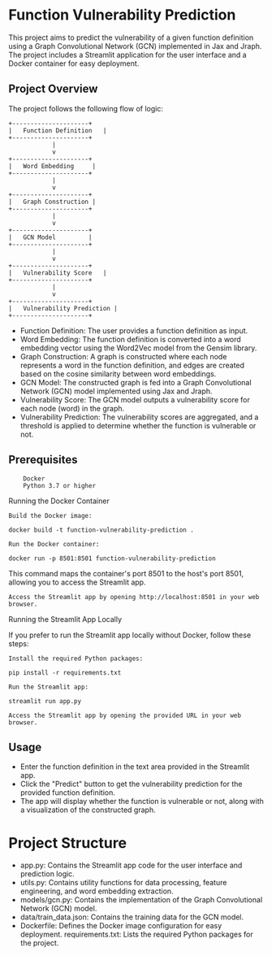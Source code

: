 # Function Vulnerability Prediction

This project aims to predict the vulnerability of a given function definition using a Graph Convolutional Network (GCN) implemented in Jax and Jraph. The project includes a Streamlit application for the user interface and a Docker container for easy deployment.

## Project Overview

The project follows the following flow of logic:
```
+---------------------+
|   Function Definition   |
+---------------------+
            |
            v
+---------------------+
|   Word Embedding     |
+---------------------+
            |
            v
+---------------------+
|   Graph Construction |
+---------------------+
            |
            v
+---------------------+
|   GCN Model         |
+---------------------+
            |
            v
+---------------------+
|   Vulnerability Score   |
+---------------------+
            |
            v
+---------------------+
|   Vulnerability Prediction |
+---------------------+
```
-    Function Definition: The user provides a function definition as input.
-    Word Embedding: The function definition is converted into a word embedding vector using the Word2Vec model from the Gensim library.
-    Graph Construction: A graph is constructed where each node represents a word in the function definition, and edges are created based on the cosine similarity between word embeddings.
-    GCN Model: The constructed graph is fed into a Graph Convolutional Network (GCN) model implemented using Jax and Jraph.
-    Vulnerability Score: The GCN model outputs a vulnerability score for each node (word) in the graph.
-    Vulnerability Prediction: The vulnerability scores are aggregated, and a threshold is applied to determine whether the function is vulnerable or not.

## Prerequisites
```
    Docker
    Python 3.7 or higher
```
Running the Docker Container

    Build the Docker image:
```    
docker build -t function-vulnerability-prediction .
```
    Run the Docker container:
```
docker run -p 8501:8501 function-vulnerability-prediction
```
This command maps the container's port 8501 to the host's port 8501, allowing you to access the Streamlit app.

    Access the Streamlit app by opening http://localhost:8501 in your web browser.

Running the Streamlit App Locally

If you prefer to run the Streamlit app locally without Docker, follow these steps:

    Install the required Python packages:
```
pip install -r requirements.txt
```
    Run the Streamlit app:
```
streamlit run app.py
```
    Access the Streamlit app by opening the provided URL in your web browser.

## Usage

-    Enter the function definition in the text area provided in the Streamlit app.
-    Click the "Predict" button to get the vulnerability prediction for the provided function definition.
-    The app will display whether the function is vulnerable or not, along with a visualization of the constructed graph.

# Project Structure

-    app.py: Contains the Streamlit app code for the user interface and prediction logic.
-    utils.py: Contains utility functions for data processing, feature engineering, and word embedding extraction.
-    models/gcn.py: Contains the implementation of the Graph Convolutional Network (GCN) model.
-    data/train_data.json: Contains the training data for the GCN model.
-   Dockerfile: Defines the Docker image configuration for easy deployment.
    requirements.txt: Lists the required Python packages for the project.

